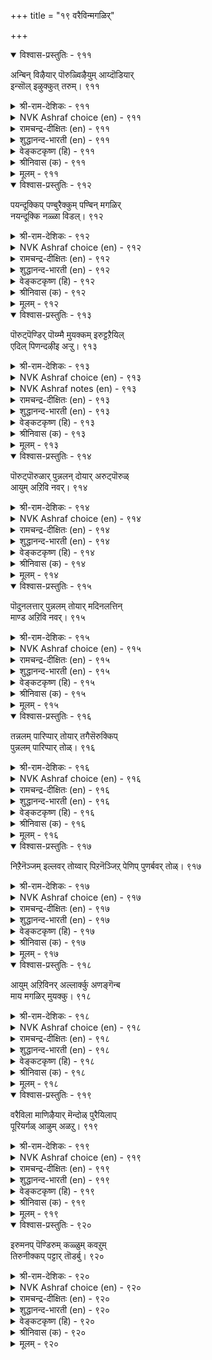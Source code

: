 +++
title = "१९ वरैविन्मगळिर्"

+++


<details open><summary>विश्वास-प्रस्तुतिः - ९११</summary>

अन्बिन् विऴैयार् पॊरुळ्विऴैयुम् आय्दॊडियार्  
इन्सॊल् इऴुक्कुत् तरुम्।      ९११
</details>

<details><summary>श्री-राम-देशिकः - ९११</summary>

अधिकारः ९२. पण्याङ्गना  
हार्दप्रेम विना वित्तहेतोः प्रीतिं करोति या ।  
दास्यास्तस्या रम्यवाक्यं दद्याद् व्यसनमन्ततः ॥ ९११॥
</details>

<details><summary>NVK Ashraf choice (en) - ९११</summary>

०९११
Fraught with disgrace are the sweet words
Of jeweled women who desire wealth, not love. *
(P.S. Sundaram)
</details>

<details><summary>रामचन्द्र-दीक्षितः (en) - ९११</summary>

911 aṉpiṉ viḻaiyār poruḷviḻaiyum āytoṭiyār  
iṉcol iḻukkut tarum.

911\. Honeyed words of public women who serve not for love but for money become gall and wormwood in the end.  
</details>

<details><summary>शुद्धानन्द-भारती (en) - ९११</summary>

1\. அன்பின் விழையார் பொருள்விழையும் ஆய்தொடியார்  
இன்சொல் இழுக்குத் தரும்.  
For gold, not love their tongue cajoles  
Men are ruined by bangled belles.        911  
</details>

<details><summary>वेङ्कटकृष्ण (हि) - ९११</summary>

911
चाह नहीं है प्रेमवश, धनमूलक है चाह ।  
ऐसी स्त्री का मधुर वच, ले लेता है आह ॥
</details>

<details><summary>श्रीनिवास (क) - ९११</summary>

911. प्रीतियन्नु बयसदॆ (केवल) हणवन्नु बयसुव चॆलुव स्त्रीयर (वेश्यॆयर) इनिदाद मातुगळु ऒब्बनिगॆ
दुःखवन्नु तरुत्तवॆ.

</details>

<details><summary>मूलम् - ९११</summary>

अन्बिन् विऴैयार् पॊरुळ्विऴैयुम् आय्दॊडियार्  
इन्सॊल् इऴुक्कुत् तरुम्।      ९११
</details>

<details open><summary>विश्वास-प्रस्तुतिः - ९१२</summary>

पयन्दूक्किप् पण्बुरैक्कुम् पण्बिन् मगळिर्  
नयन्दूक्कि नळ्ळा विडल्।      ९१२
</details>

<details><summary>श्री-राम-देशिकः - ९१२</summary>

धनलाभानुसरेण ब्रूवतीनां प्रियं वचः ।  
स्नेहं निर्गुणदसीनां विमृश्य विसृजेन्नरः ॥ ९१२॥
</details>

<details><summary>NVK Ashraf choice (en) - ९१२</summary>

०९१२
See through and avoid the immoral women
Who talk of morals with a purpose.
(P.S. Sundaram)
</details>

<details><summary>रामचन्द्र-दीक्षितः (en) - ९१२</summary>

912 payaṉtūkkip paṇpuraikkum paṇpuil makaḷir  
nayaṉtūkki naḷḷā viṭal.

912\. Beware of public women sweet of tongue but greedy of gain.  
</details>

<details><summary>शुद्धानन्द-भारती (en) - ९१२</summary>

2\. பயன்தூக்கிப் பண்புரைக்கும் பண்பின் மகளிர்  
நயன்தூக்கி நள்ளா விடல்.         
Avoid ill-natured whores who feign  
Love only for their selfish gain.        912  
</details>

<details><summary>वेङ्कटकृष्ण (हि) - ९१२</summary>

912
मधुर वचन है बोलती, तोल लाभ का भाग ।  
वेश्या के व्यवहार को, सोच समागम त्याग ॥
</details>

<details><summary>श्रीनिवास (क) - ९१२</summary>

912. लाभवन्नु तूगि नोडि अदक्कॆ तक्कन्तॆ नयवाद मातुगळन्नाडुव गुणवुळ्ळ स्त्रीयर वर्तनॆयनु तूगि नोडि,
अवर प्रीतियन्नु अलक्षिस बेकु.

</details>

<details><summary>मूलम् - ९१२</summary>

पयन्दूक्किप् पण्बुरैक्कुम् पण्बिन् मगळिर्  
नयन्दूक्कि नळ्ळा विडल्।      ९१२
</details>

<details open><summary>विश्वास-प्रस्तुतिः - ९१३</summary>

पॊरुट्पॆण्डिर् पॊय्म्मै मुयक्कम् इरुट्टऱैयिल्  
एदिल् पिणन्दऴीइ अऱ्ऱु।      ९१३
</details>

<details><summary>श्री-राम-देशिकः - ९१३</summary>

पण्यस्त्रीणामर्थहेतोः कृत्रिमालिङ्गनं तु यत् ।  
तमोवृतस्थले नूत्नप्रेतालिङ्गनवद्भवेत् ॥ ९१३॥
</details>

<details><summary>NVK Ashraf choice (en) - ९१३</summary>

०९१३
A harlot’s false embrace for money is like one hired
To clasp an alien corpse in a dark room. *
(P.S. Sundaram), (G. Vanmikanathan)
</details>

<details><summary>NVK Ashraf notes (en) - ९१३</summary>

९१३. There existed, according to French writer Abbe J.A. Dubois of the १८th century A.D. [Hindu Manners, Customs and Ceremonies, page १७ and Edgar Thurston, Castes and Tribes of Southern India, Volume V, page १०७], a practice amongst the Nambudris of Kerala to hire someone to embrace the dead corpse of girls who die as virgins [Padmanabhan, २००३]. Valluvar could be referring to this custom. Though two of the five traditional commentators of Tirukkural, namely Manakkudavar and Pariperumal, interpret this way [… पिणत्तै कूलिक्कु तऴुवियदु पोलुम्…॥], they do not refer to this as a practice amongst Nambudris.
</details>

<details><summary>रामचन्द्र-दीक्षितः (en) - ९१३</summary>

913 poruṭpeṇṭir poymmai muyakkam iruṭṭaṟaiyil  
ētil piṇantaḻīi aṟṟu.

913\. Embracing false women bent on gain is like embracing a strange corpse in a dark room.  
</details>

<details><summary>शुद्धानन्द-भारती (en) - ९१३</summary>

3\. பொருட்பெண்டிர் பொய்ம்மை முயக்கம் இருட்டறையில்  
ஏதில் பிணந்தழீஇ யற்று.  
The false embrace of whores is like  
That of a damned corpse in the dark.        913  
</details>

<details><summary>वेङ्कटकृष्ण (हि) - ९१३</summary>

913
पण-स्त्री आलिंगन रहा, यों झूठा ही जान ।  
ज्यों लिपटे तम-कोष्ठ में, मुरदे से अनजान ॥
</details>

<details><summary>श्रीनिवास (क) - ९१३</summary>

913. हणवन्ने गुरियागुळ्ळ वेश्या स्त्रीयर हुसि आलिङ्गनवु कत्तलॆ कोणॆयल्लि अपरिचित हॆणवॊन्दन्नु तब्बिकॊण्डन्तॆ.

</details>

<details><summary>मूलम् - ९१३</summary>

पॊरुट्पॆण्डिर् पॊय्म्मै मुयक्कम् इरुट्टऱैयिल्  
एदिल् पिणन्दऴीइ अऱ्ऱु।      ९१३
</details>

<details open><summary>विश्वास-प्रस्तुतिः - ९१४</summary>

पॊरुट्पॊरुळार् पुन्नलन् दोयार् अरुट्पॊरुळ्  
आयुम् अऱिवि नवर्।      ९१४
</details>

<details><summary>श्री-राम-देशिकः - ९१४</summary>

अर्थमात्रैकलक्ष्यणां दासीनां कपटं सुखम् ।  
नाद्रियन्ते धर्ममार्गविमर्शनपरा बुधाः ॥ ९१४॥
</details>

<details><summary>NVK Ashraf choice (en) - ९१४</summary>

०९१४
The wise who treasure grace desire not the false charms
Of those who treasure wealth. *
(W.H. Drew and J. Lazarus), (Satguru Subramuniyaswami)
</details>

<details><summary>रामचन्द्र-दीक्षितः (en) - ९१४</summary>

914 poruṭporuḷār puṉṉalam tōyā aruṭporuḷ  
āyum aṟivi ṉavar.

914\. Men seeking the light of grace turn away in scorn from the fleshy delights of prostitutes.  
</details>

<details><summary>शुद्धानन्द-भारती (en) - ९१४</summary>

4\. பொருட்பொருளார் புன்னலம் தோயார் அருட்பொருள்  
ஆயும் அறிவி னவர்.  
The wise who seek the wealth of grace  
Look not for harlots' low embrace.        914  
</details>

<details><summary>वेङ्कटकृष्ण (हि) - ९१४</summary>

914
रहता है परमार्थ में, जिनका मनोनियोग ।  
अर्थ-अर्थिनी तुच्छ सुख, करते नहिं वे भोग ॥
</details>

<details><summary>श्रीनिवास (क) - ९१४</summary>

914. दैव कृपॆय सिरियन्नु अरसुव विचारवन्तरु, हणवन्ने मुख्यवागि बयसुव वेश्यॆयरु कूडुव कीळु सुखवन्नु
आशिसुवुदिल्ल.

</details>

<details><summary>मूलम् - ९१४</summary>

पॊरुट्पॊरुळार् पुन्नलन् दोयार् अरुट्पॊरुळ्  
आयुम् अऱिवि नवर्।      ९१४
</details>

<details open><summary>विश्वास-प्रस्तुतिः - ९१५</summary>

पॊदुनलत्तार् पुन्नलम् तोयार् मदिनलत्तिन्  
माण्ड अऱिवि नवर्।      ९१५
</details>

<details><summary>श्री-राम-देशिकः - ९१५</summary>

स्वभावज्ञानसहिताः शास्त्रज्ञानेन चान्विताः ।  
सर्वस्वाम्याङ्गनाभोगं कृत्रिमं न हि वृण्वते ॥ ९१५॥
</details>

<details><summary>NVK Ashraf choice (en) - ९१५</summary>

०९१५
Sensible men of lofty wisdom will find no joy
In the cheap delight of public women. *
(P.S. Sundaram), (G.U. Pope)
</details>

<details><summary>रामचन्द्र-दीक्षितः (en) - ९१५</summary>

915 potunalattār puṉṉalam tōyār matinalattiṉ  
māṇṭa aṟivi ṉavar.

915\. Men of great wisdom care not for the barren pleasures of women who sell themselves for hire.  
</details>

<details><summary>शुद्धानन्द-भारती (en) - ९१५</summary>

5\. பொதுநலத்தார் புன்னலம் தோயார் மதிநலத்தின்  
மாண்ட அறிவி னவர்.  
The lofty wise will never covet  
The open charms of a vile harlot.        915  
</details>

<details><summary>वेङ्कटकृष्ण (हि) - ९१५</summary>

915
सहज बुद्धि के साथ है, जिनका विशिष्ट ज्ञान ।  
पण्य-स्त्री का तुच्छ सुख, भोगेंगे नहिं जान ॥
</details>

<details><summary>श्रीनिवास (क) - ९१५</summary>

915. बुद्धि सामर्थ्यदिन्द श्रेष्ठ अरिवुळ्ळवरारू हणदासॆगॆ ऎल्लरिगू प्रीति तोरुव वेश्यॆयर अळियॊलिविगॆ
दासरागुवुदिल्ल.

</details>

<details><summary>मूलम् - ९१५</summary>

पॊदुनलत्तार् पुन्नलम् तोयार् मदिनलत्तिन्  
माण्ड अऱिवि नवर्।      ९१५
</details>

<details open><summary>विश्वास-प्रस्तुतिः - ९१६</summary>

तन्नलम् पारिप्पार् तोयार् तगैसॆरुक्किप्  
पुन्नलम् पारिप्पार् तोळ्।       ९१६
</details>

<details><summary>श्री-राम-देशिकः - ९१६</summary>

पण्यस्त्रीणां छलं प्रेम यच्छन्तीनां जनान् प्रति ।  
भुजौ रूपमदान्धानां न स्पृशेयुर्गुणैषिणः ॥ ९१६॥
</details>

<details><summary>NVK Ashraf choice (en) - ९१६</summary>

०९१६
Those who would spread their own good will not touch
Others who spread their charms for money. *
(P.S. Sundaram)
</details>

<details><summary>रामचन्द्र-दीक्षितः (en) - ९१६</summary>

916 tannalam pārippār tōyār takaicerukkip  
puṉṉalam pārippār tōḷ.

916\. Men aspiring to fame do not long for the delights of women who sell themselves.  
</details>

<details><summary>शुद्धानन्द-भारती (en) - ९१६</summary>

6\. தந்நலம் பாரிப்பார் தோயார் தகைசெருக்கிப்  
புன்னலம் பாரிப்பார் தோள்.  
Those who guard their worthy fame  
Shun the wanton's vaunting charm.        916  
</details>

<details><summary>वेङ्कटकृष्ण (हि) - ९१६</summary>

916
रूप-दृप्त हो तुच्छ सुख, जो देती हैं बेच ।  
निज यश-पालक श्रेष्ठ जन, गले लगें नहिं, हेच ॥
</details>

<details><summary>श्रीनिवास (क) - ९१६</summary>

916. आत्मोन्नतियन्नु अरसुववरु, तम्म चॆलुविनिन्द मरुळुगॊळिसि कीळु सुख नीडुव वेश्यॆयर तोळ अप्पुगॆयल्लि
सेरुवुदिल्ल.

</details>

<details><summary>मूलम् - ९१६</summary>

तन्नलम् पारिप्पार् तोयार् तगैसॆरुक्किप्  
पुन्नलम् पारिप्पार् तोळ्।       ९१६
</details>

<details open><summary>विश्वास-प्रस्तुतिः - ९१७</summary>

निऱैनॆञ्जम् इल्लवर् तोय्वार् पिऱनॆञ्जिऱ्
पेणिप् पुणर्बवर् तोळ्।      ९१७
</details>

<details><summary>श्री-राम-देशिकः - ९१७</summary>

कृत्वाऽन्यं हृदि कायेन यच्छन्तीनां स्वसङ्गमम् ।  
वारस्त्रीणां भुजौ चित्तदार्ढ्यहीनाः स्पृशन्त्यहो ॥ ९१७॥
</details>

<details><summary>NVK Ashraf choice (en) - ९१७</summary>

०९१७
The empty-hearted alone will embrace
The hearts that go not with their bodies.
(P.S. Sundaram)
</details>

<details><summary>रामचन्द्र-दीक्षितः (en) - ९१७</summary>

917 niṟaineñcam illavar tōyvar piṟaneñcil  
pēṇip puṇarpavar tōḷ.

917\. Only men of unruly desires go in search of the shoulders of women who sell themselves.  
</details>

<details><summary>शुद्धानन्द-भारती (en) - ९१७</summary>

7\. நிறைநெஞ்சம் இல்லவர் தோய்வர் பிறநெஞ்சிற்  
பேணிப் புணர்பவர் தோள்.  
Hollow hearts alone desire  
The arms of whores with hearts elsewere.        917  
</details>

<details><summary>वेङ्कटकृष्ण (हि) - ९१७</summary>

917
करती है संभोग जो, लगा अन्य में चित्त ।  
उससे गले लगे वही, जिसका चंचल चित्त ॥
</details>

<details><summary>श्रीनिवास (क) - ९१७</summary>

917. अनम्भवदिन्द श्रिमन्तवाद मनस्सु, इल्लदवरु, तम्म मनस्सिनल्लि इतर वस्तुगळन्नु बयसि कूडलॆळसुव वेश्यॆयर
तोळ्तॆक्कॆयल्लि सॆरॆयागुवरु.

</details>

<details><summary>मूलम् - ९१७</summary>

निऱैनॆञ्जम् इल्लवर् तोय्वार् पिऱनॆञ्जिऱ्
पेणिप् पुणर्बवर् तोळ्।      ९१७
</details>

<details open><summary>विश्वास-प्रस्तुतिः - ९१८</summary>

आयुम् अऱिविनर् अल्लार्क्कु अणङ्गॆन्ब  
माय मगळिर् मुयक्कु।      ९१८
</details>

<details><summary>श्री-राम-देशिकः - ९१८</summary>

कुलटाभिर्वञ्चिकाभिः सहालिङ्गनकर्म तु ।  
नृणा विवेकशून्यानां भूतं प्राणहरं भवेत् ॥ ९१८॥
</details>

<details><summary>NVK Ashraf choice (en) - ९१८</summary>

०९१८
Only those who can’t see through a false woman’s embrace
Consider her to be an angel. *
(N.V.K. Ashraf), (P.S. Sundaram)
</details>

<details><summary>रामचन्द्र-दीक्षितः (en) - ९१८</summary>

918 āyum aṟiviṉar allārkku aṇaṅkeṉpa  
māya makaḷir muyakku.

918\. False women’s embraces which only the ignorant desire are like the possession of evil spirits.  
</details>

<details><summary>शुद्धानन्द-भारती (en) - ९१८</summary>

8\. ஆயும் அறிவினர் அல்லார்க்கு அணங்கென்ப  
மாய மகளிர் முயக்கு.  
Senseless fools are lured away  
By arms of sirens who lead astray.        918  
</details>

<details><summary>वेङ्कटकृष्ण (हि) - ९१८</summary>

918
जो स्त्री है मायाविनी, उसका भोग विलास ।  
अविवेकी जन के लिये, रहा मोहिनी-पाश ॥
</details>

<details><summary>श्रीनिवास (क) - ९१८</summary>

918. विचार माडि नोडुव शक्तियिल्लदवरिगॆ, मायाङ्गनॆयर (वेश्यॆयर) अप्पुगॆयु, मोहिनि हिडिद हागॆ ऎन्दु
बल्लवरु हेळुवरु.

</details>

<details><summary>मूलम् - ९१८</summary>

आयुम् अऱिविनर् अल्लार्क्कु अणङ्गॆन्ब  
माय मगळिर् मुयक्कु।      ९१८
</details>

<details open><summary>विश्वास-प्रस्तुतिः - ९१९</summary>

वरैविला माणिऴैयार् मॆन्दोळ् पुरैयिलाप्  
पूरियर्गळ् आऴुम् अळऱु।      ९१९
</details>

<details><summary>श्री-राम-देशिकः - ९१९</summary>

चारित्र्यमात्रशून्यानां दासीनां मधुरो भुजः ।  
मूढाधमजनप्राप्यनिरयेन समो भवेत् ॥ ९१९॥
</details>

<details><summary>NVK Ashraf choice (en) - ९१९</summary>

०९१९
The soft arms of those who sell their charm
Are a hell that plunge the base. *
(P.S. Sundaram), (W.H. Drew and J. Lazarus)
</details>

<details><summary>रामचन्द्र-दीक्षितः (en) - ९१९</summary>

919 varaivilā māṇiḻaiyār meṉtōḷ puraiyilāp  
pūriyarkaḷ āḻum aḷaṟu.

919\. The soft shoulders of women who deck themselves for attraction are the hell into which undiscerning fools sink.  
</details>

<details><summary>शुद्धानन्द-भारती (en) - ९१९</summary>

9\. வரைவிலா மாணிழையார் மென்றோள் புரையிலாப்  
பூரியர்கள் ஆழும் அளறு.  
The soft jewelled arms of whores are hell  
Into which the degraded fall.        919  
</details>

<details><summary>वेङ्कटकृष्ण (हि) - ९१९</summary>

919
वेश्या का कंधा मृदुल, भूषित है जो खूब ।  
मूढ-नीच उस नरक में, रहते हैं कर डूब ॥
</details>

<details><summary>श्रीनिवास (क) - ९१९</summary>

919. दॊड्डवरु, अल्परु ऎन्नदॆ बॆलॆकॊट्टु कॊळ्ळुव यारन्नू अप्पुव लज्जॆगॆट्ट वेश्याङ्गनॆयर मॆदुदोळु, हिरिमॆयिल्लदॆ
कीळु जनरु बीळुव सरकदन्तॆ.

</details>

<details><summary>मूलम् - ९१९</summary>

वरैविला माणिऴैयार् मॆन्दोळ् पुरैयिलाप्  
पूरियर्गळ् आऴुम् अळऱु।      ९१९
</details>

<details open><summary>विश्वास-प्रस्तुतिः - ९२०</summary>

इरुमनप् पॆण्डिरुम् कळ्ळुम् कवऱुम्  
तिरुनीक्कप् पट्टार् तॊडर्बु।       ९२०
</details>

<details><summary>श्री-राम-देशिकः - ९२०</summary>

द्विमनस्का वारनारी द्यूतो मद्यं मदप्रदम् ।  
त्रिभिरेतैर्युतं मर्त्य विमुञ्चेत् पद्मसम्भवा ॥ ९२०॥
</details>

<details><summary>NVK Ashraf choice (en) - ९२०</summary>

०९२०
Fortune leaves those whose associates are
Treacherous women, wine and dice. *
(P.S. Sundaram)
</details>

<details><summary>रामचन्द्र-दीक्षितः (en) - ९२०</summary>

920 irumaṉap peṇṭirum kaḷḷum kavaṟum  
tirunīkkap paṭṭār toṭarpu.

920\. Double-tongued women, wine and dice are the allies of those abandoned by the goddess of fortune.  
</details>

<details><summary>शुद्धानन्द-भारती (en) - ९२०</summary>

10\. இருமனப் பெண்டிரும் கள்ளும் கவறும்  
திருநீக்கப் பட்டார் தொடர்பு.  
Double-minded whores, wine and dice  
Are lures of those whom fortune flies.        920  
</details>

<details><summary>वेङ्कटकृष्ण (हि) - ९२०</summary>

920
द्वैध-मना व्यभिचारिणी, मद्य, जुए का खेल ।  
लक्ष्मी से जो त्यक्त हैं, उनका इनसे मेल ॥
</details>

<details><summary>श्रीनिवास (क) - ९२०</summary>

920. इब्बगॆय मनस्सुळ्ळ वेश्याङ्गनॆयरु, कळ्ळु मत्तु जूजु इवु मूरू सिरियळिद दरिद्रर ऒडनाडीगळु.
</details>

<details><summary>मूलम् - ९२०</summary>

इरुमनप् पॆण्डिरुम् कळ्ळुम् कवऱुम्  
तिरुनीक्कप् पट्टार् तॊडर्बु।       ९२०
</details>
